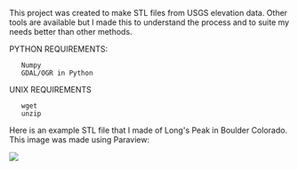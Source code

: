 This project was created to make STL files from USGS elevation data. Other tools are available but I made this to understand the process and to suite my needs better than other methods.

PYTHON REQUIREMENTS:

       Numpy
       GDAL/OGR in Python
       
UNIX REQUIREMENTS
     
       wget
       unzip	
       

Here is an example STL file that I made of Long's Peak in Boulder Colorado.
This image was made using Paraview:


![](https://github.com/lannymac/elevationToSTL/blob/master/Longs_Peak_Example.png)


